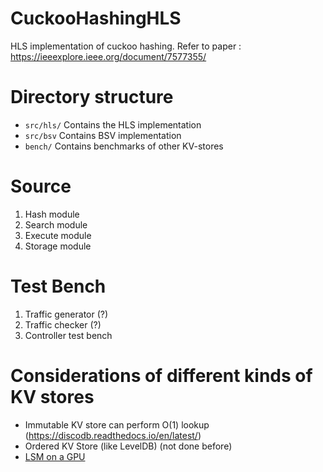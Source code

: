 # CuckooHashingHLS
HLS implementation of cuckoo hashing. Refer to paper : https://ieeexplore.ieee.org/document/7577355/

# Directory structure
- `src/hls/`  Contains the HLS implementation
- `src/bsv` Contains BSV implementation
- `bench/` Contains benchmarks of other KV-stores

# Source 
1. Hash module
2. Search module
3. Execute module
4. Storage module

# Test Bench
1. Traffic generator (?)
2. Traffic checker (?)
3. Controller test bench

# Considerations of different kinds of KV stores

- Immutable KV store can perform O(1) lookup (https://discodb.readthedocs.io/en/latest/)
- Ordered KV Store (like LevelDB) (not done before)
- [LSM on a GPU](https://arxiv.org/abs/1707.05354)
